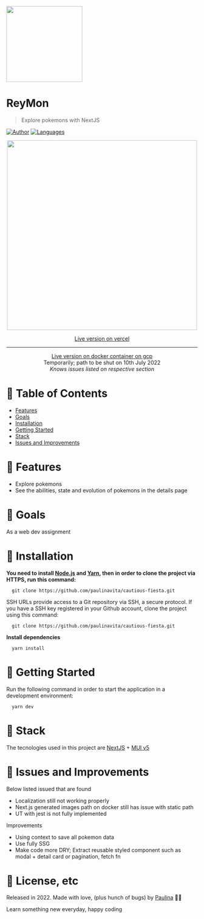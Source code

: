 <p align="left">
   <img src="https://media.giphy.com/media/PJOkkAIek6s2LJmi8c/giphy.gif" width="200"/>
</p>

# ReyMon

> Explore pokemons with NextJS

[![Author](https://img.shields.io/badge/author-paulinavita-F65555?style=flat-square)](https://github.com/paulinavita)
[![Languages](https://img.shields.io/github/languages/count/paulinavita/cautious-fiesta?color=%23F65555&style=flat-square)](#)

<p align="center">
   <img src="https://media.giphy.com/media/AshvQPgMXCf2piHrZI/giphy.gif" width="500"/>
</p>

<p align="center">
   <a href="https://reymon.vercel.app/">Live version on vercel</a>
</p>
<hr />
<p align="center">
   <a href="https://reymon.paulndavita.site/">Live version on docker container on gcp</a><br/>
   <span>Temporarily; path to be shut on 10th July 2022</span><br>
    <i>Knows issues listed on respective section</i>
</p>

# :pushpin: Table of Contents

* [Features](#rocket-features)
* [Goals](#dart-goals)
* [Installation](#construction_worker-installation)
* [Getting Started](#runner-getting-started)
* [Stack](#postbox-stack)
* [Issues and Improvements](#bug-issues-and-improvements)


# :rocket: Features

* Explore pokemons
* See the abilities, state and evolution of pokemons in the details page

# :dart: Goals

As a web dev assignment 

# :construction_worker: Installation

**You need to install [Node.js](https://pt-br.reactjs.org/) and [Yarn](https://yarnpkg.com/), then in order to clone the project via HTTPS, run this command:**

```
  git clone https://github.com/paulinavita/cautious-fiesta.git
```

SSH URLs provide access to a Git repository via SSH, a secure protocol. If you have a SSH key registered in your Github account, clone the project using this command:

```
  git clone https://github.com/paulinavita/cautious-fiesta.git
```

**Install dependencies**

```
  yarn install
```

# :runner: Getting Started

Run the following command in order to start the application in a development environment:

```
  yarn dev
```

# :postbox: Stack

The tecnologies used in this project are [NextJS](https://nextjs.org/) + [MUI v5](https://mui.com/material-ui/getting-started/overview/)
# :bug: Issues and Improvements

Below listed issued that are found 
  - Localization still not working properly
  - Next.js generated images path on docker still has issue with static path
  - UT with jest is not fully implemented

Improvements
  - Using context to save all pokemon data
  - Use fully SSG
  - Make code more DRY; Extract reusable styled component such as modal + detail card or pagination, fetch fn

# :closed_book: License, etc

Released in 2022.
Made with love, (plus hunch of bugs) by [Paulina](https://github.com/paulinavita) 💜🚀

Learn something new everyday, happy coding
